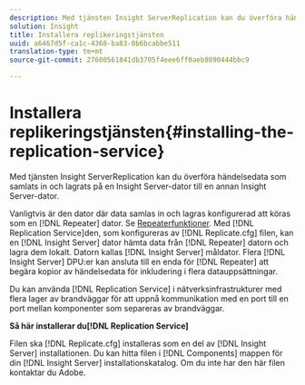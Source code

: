 ```yaml
---
description: Med tjänsten Insight ServerReplication kan du överföra händelsedata som samlats in och lagrats på en Insight Server-dator till en annan Insight Server-dator.
solution: Insight
title: Installera replikeringstjänsten
uuid: a6467d5f-ca1c-4368-ba83-0b6bcabbe511
translation-type: tm+mt
source-git-commit: 27600561841db3705f4eee6ff0aeb8890444bbc9

---
```



# Installera replikeringstjänsten{#installing-the-replication-service}

Med tjänsten Insight ServerReplication kan du överföra händelsedata som samlats in och lagrats på en Insight Server-dator till en annan Insight Server-dator.

Vanligtvis är den dator där data samlas in och lagras konfigurerad att köras som en [!DNL Repeater] dator. Se [Repeaterfunktioner](../../../home/c-inst-svr/c-rptr-fntly/c-rptr-fntly.md). Med [!DNL Replication Service]den, som konfigureras av [!DNL Replicate.cfg] filen, kan en [!DNL Insight Server] dator hämta data från [!DNL Repeater] datorn och lagra dem lokalt. Datorn kallas [!DNL Insight Server] måldator. Flera [!DNL Insight Server] DPU:er kan ansluta till en enda för [!DNL Repeater] att begära kopior av händelsedata för inkludering i flera datauppsättningar.

Du kan använda [!DNL Replication Service] i nätverksinfrastrukturer med flera lager av brandväggar för att uppnå kommunikation med en port till en port mellan komponenter som separeras av brandväggar.

**Så här installerar du[!DNL Replication Service]**

Filen ska [!DNL Replicate.cfg] installeras som en del av [!DNL Insight Server] installationen. Du kan hitta filen i [!DNL Components] mappen för din [!DNL Insight Server] installationskatalog. Om du inte har den här filen kontaktar du Adobe.
